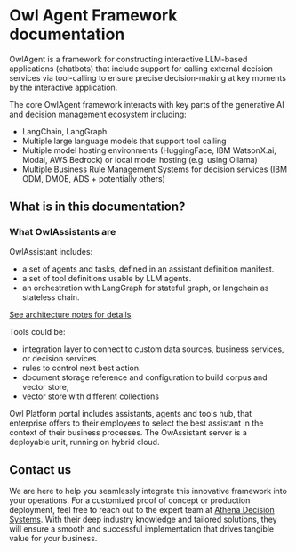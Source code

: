 # Owl Agent Framework documentation

OwlAgent is a framework for constructing interactive LLM-based applications (chatbots) that include support for calling external decision services via tool-calling to ensure precise decision-making at key moments by the interactive application.

The core OwlAgent framework interacts with key parts of the generative AI and decision management ecosystem including:

* LangChain, LangGraph
* Multiple large language models that support tool calling
* Multiple model hosting environments (HuggingFace, IBM WatsonX.ai, Modal, AWS Bedrock) or local model hosting (e.g. using Ollama)
* Multiple Business Rule Management Systems for decision services (IBM ODM, DMOE, ADS + potentially others)

## What is in this documentation?

### What OwlAssistants are

OwlAssistant includes: 

* a set of agents and tasks, defined in an assistant definition manifest.
* a set of tool definitions usable by LLM agents.
* an orchestration with LangGraph for stateful graph, or langchain as stateless chain.

[See architecture notes for details](arch.md).


Tools could be:

* integration layer to connect to custom data sources, business services, or decision services.
* rules to control next best action.
* document storage reference and configuration to build corpus and vector store, 
* vector store with different collections

Owl Platform portal includes assistants, agents and tools hub, that enterprise offers to their employees to select the best assistant in the context of their business processes. The OwAssistant server is a deployable unit, running on hybrid cloud.

## Contact us

We are here to help you seamlessly integrate this innovative framework into your operations. For a customized proof of concept or production deployment, feel free to reach out to the expert team at [Athena Decision Systems](https://athenadecisions.com/contact-us). With their deep industry knowledge and tailored solutions, they will ensure a smooth and successful implementation that drives tangible value for your business.
